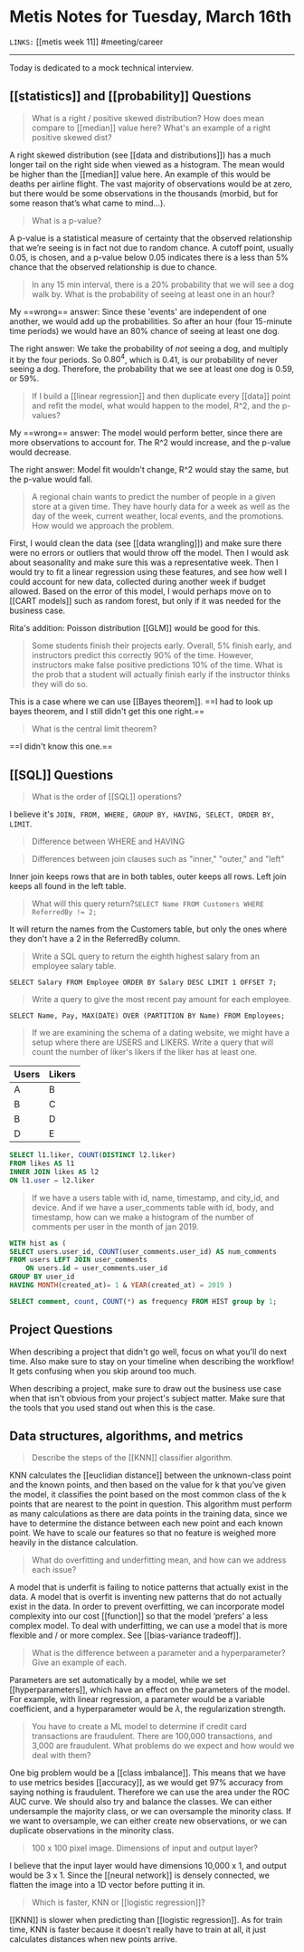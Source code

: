  # Metis Notes for Tuesday, March 16th
`LINKS:` [[metis week 11]]
#meeting/career

---
Today is dedicated to a mock technical interview. 

## [[statistics]] and [[probability]] Questions
> What is a right / positive skewed distribution? How does mean compare to [[median]] value here? What's an example of a right positive skewed dist?

A right skewed distribution (see [[data and distributions]]) has a much longer tail on the right side when viewed as a histogram. The mean would be higher than the [[median]] value here. An example of this would be deaths per airline flight. The vast majority of observations would be at zero, but there would be some observations in the thousands (morbid, but for some reason that’s what came to mind…).

> What is a p-value?

A p-value is a statistical measure of certainty that the observed relationship that we’re seeing is in fact not due to random chance. A cutoff point, usually 0.05, is chosen, and a p-value below 0.05 indicates there is a less than 5% chance that the observed relationship is due to chance. 

> In any 15 min interval, there is a 20% probability that we will see a dog walk by. What is the probability of seeing at least one in an hour?

My ==wrong== answer: Since these 'events' are independent of one another, we would add up the probabilities. So after an hour (four 15-minute time periods) we would have an 80% chance of seeing at least one dog. 

The right answer: We take the probability of *not* seeing a dog, and multiply it by the four periods. So $0.80^4$, which is 0.41, is our probability of never seeing a dog. Therefore, the probability that we see at least one dog is 0.59, or 59%. 

> If I build a [[linear regression]] and then duplicate every [[data]] point and refit the model, what would happen to the model, R^2, and the p-values?

My ==wrong== answer: The model would perform better, since there are more observations to account for. The R^2 would increase, and the p-value would decrease. 

The right answer: Model fit wouldn't change, R^2 would stay the same, but the p-value would fall. 

> A regional chain wants to predict the number of people in a given store at a given time. They have hourly data for a week as well as the day of the week, current weather, local events, and the promotions. How would we approach the problem. 

First, I would clean the data (see [[data wrangling]]) and make sure there were no errors or outliers that would throw off the model. Then I would ask about seasonality and make sure this was a representative week. Then I would try to fit a linear regression using these features, and see how well I could account for new data, collected during another week if budget allowed. Based on the error of this model, I would perhaps move on to [[CART models]] such as random forest, but only if it was needed for the business case. 

Rita's addition: Poisson distribution [[GLM]] would be good for this. 

> Some students finish their projects early. Overall, 5% finish early, and instructors predict this correctly 90% of the time. However, instructors make false positive predictions 10% of the time. What is the prob that a student will actually finish early if the instructor thinks they will do so.

This is a case where we can use [[Bayes theorem]]. ==I had to look up bayes theorem, and I still didn't get this one right.==

> What is the central limit theorem?

==I didn't know this one.==

## [[SQL]] Questions
> What is the order of [[SQL]] operations? 

I believe it's `JOIN, FROM, WHERE, GROUP BY, HAVING, SELECT, ORDER BY, LIMIT`. 

> Difference between WHERE and HAVING

> Differences between join clauses such as "inner," "outer," and "left"

Inner join keeps rows that are in both tables, outer keeps all rows. Left join keeps all found in the left table. 

> What will this query return?`SELECT Name FROM Customers WHERE ReferredBy != 2;`

It will return the names from the Customers table, but only the ones where they don't have a 2 in the ReferredBy column. 

> Write a SQL query to return the eighth highest salary from an employee salary table.

`SELECT Salary FROM Employee ORDER BY Salary DESC LIMIT 1 OFFSET 7;`

> Write a query to give the most recent pay amount for each employee.

`SELECT Name, Pay, MAX(DATE) OVER (PARTITION BY Name) FROM Employees;`

>  If we are examining the schema of a dating website, we might have a setup where there are USERS and LIKERS. Write a query that will count the number of liker's likers if the liker has at least one.

| Users | Likers |
| ----- | ------ |
| A     | B      |
| B     | C      |
| B     | D      |
| D     | E      | 

 ```sql
 SELECT l1.liker, COUNT(DISTINCT l2.liker) 
 FROM likes AS l1 
 INNER JOIN likes AS l2 
 ON l1.user = l2.liker
 ```
 
 > If we have a users table with id, name, timestamp, and city_id, and device. And if we have a user_comments table with id, body, and timestamp, how can we make a histogram of the number of comments per user in the month of jan 2019. 

```sql
WITH hist as (
SELECT users.user_id, COUNT(user_comments.user_id) AS num_comments
FROM users LEFT JOIN user_comments 
	ON users.id = user_comments.user_id
GROUP BY user_id
HAVING MONTH(created_at)= 1 & YEAR(created_at) = 2019 )

SELECT comment, count, COUNT(*) as frequency FROM HIST group by 1;
```

## Project Questions
When describing a project that didn't go well, focus on what you'll do next time. Also make sure to stay on your timeline when describing the workflow! It gets confusing when you skip around too much.

When describing a project, make sure to draw out the business use case when that isn't obvious from your project's subject matter. Make sure that the tools that you used stand out when this is the case. 

## Data structures, algorithms, and metrics
> Describe the steps of the [[KNN]] classifier algorithm.

KNN calculates the [[euclidian distance]] between the unknown-class point and the known points, and then based on the value for k that you’ve given the model, it classifies the point based on the most common class of the k points that are nearest to the point in question. This algorithm must perform as many calculations as there are data points in the training data, since we have to determine the distance between each new point and each known point. We have to scale our features so that no feature is weighed more heavily in the distance calculation.

> What do overfitting and underfitting mean, and how can we address each issue?

A model that is underfit is failing to notice patterns that actually exist in the data. A model that is overfit is inventing new patterns that do not actually exist in the data. In order to prevent overfitting, we can incorporate model complexity into our cost [[function]] so that the model ‘prefers’ a less complex model. To deal with underfitting, we can use a model that is more flexible and / or more complex. See [[bias-variance tradeoff]].

> What is the difference between a parameter and a hyperparameter? Give an example of each. 

Parameters are set automatically by a model, while we set [[hyperparameters]], which have an effect on the parameters of the model. For example, with linear regression, a parameter would be a variable coefficient, and a hyperparameter would be $\lambda$, the regularization strength. 

> You have to create a ML model to determine if credit card transactions are fraudulent. There are 100,000 transactions, and 3,000 are fraudulent. What problems do we expect and how would we deal with them?

One big problem would be a [[class imbalance]]. This means that we have to use metrics besides [[accuracy]], as we would get 97% accuracy from saying nothing is fraudulent. Therefore we can use the area under the ROC AUC curve. We should also try and balance the classes. We can either undersample the majority class, or we can oversample the minority class. If we want to oversample, we can either create new observations, or we can duplicate observations in the minority class. 

> 100 x 100 pixel image. Dimensions of input and output layer?

I believe that the input layer would have dimensions 10,000 x 1, and output would be 3 x 1. Since the [[neural network]] is densely connected, we flatten the image into a 1D vector before putting it in. 

> Which is faster, KNN or [[logistic regression]]? 

[[KNN]] is slower when predicting than [[logistic regression]]. As for train time, KNN is faster because it doesn't really have to train at all, it just calculates distances when new points arrive. 